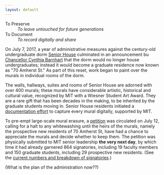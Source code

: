 ```yaml
---
layout: default
---
```


<dl>
  <dt>To Preserve</dt>
    <dd><i>To leave untouched for future generations</i></dd>
  <dt>To Document</dt>
    <dd><i>To record digitally and share</i></dd>
</dl>

On July 7, 2017, a year of administrative measures against the century-old undergraduate dorm [Senior House](https://goo.gl/CV2aPV) culminated in an announcement bu [Chancellor Cynthia Barnhart](https://goo.gl/ZRo6Dn) that the dorm would no longer house undergraduates; instead it would become a graduate residence now known as "70 Amherst St." As part of this reset, work began to paint over the murals in individual rooms of the dorm.

The walls, hallways, suites and rooms of Senior House are adorned with over 400 murals; these murals have considerable artistic, historical and cultural value, recognized by MIT with a Wiesner Student Art Award. They are a rare gift that has been decades in the making, to be inherited by the graduate students moving in. Senior House residents initiated a [documentation effort](https://goo.gl/4VbXzm) to capture every mural digitally, supported by MIT.

To pre-empt large-scale mural erasure, a [petition](petition-responses) was circulated on July 12, calling for a halt to any whitewashing until the heirs of the murals, namely the prospective new residents of 70 Amherst St, have had a chance to appreciate the murals and decide whether to keep them. The petition was physically submitted to MIT senior leadership **the very next day**, by which time it had already garnered 864 signatories, including 19 faculty members and 150 graduate students, including 29 prospective new residents. (See the [current numbers and breakdown of signatories](petition-responses).)

(What is the plan of the administration now??)
